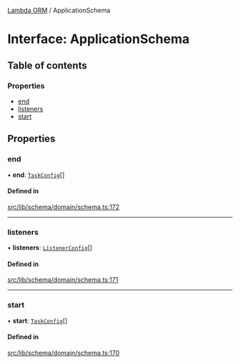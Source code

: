 [Lambda ORM](../README.md) / ApplicationSchema

# Interface: ApplicationSchema

## Table of contents

### Properties

- [end](ApplicationSchema.md#end)
- [listeners](ApplicationSchema.md#listeners)
- [start](ApplicationSchema.md#start)

## Properties

### end

• **end**: [`TaskConfig`](TaskConfig.md)[]

#### Defined in

[src/lib/schema/domain/schema.ts:172](https://github.com/FlavioLionelRita/lambdaorm/blob/e5a87832/src/lib/schema/domain/schema.ts#L172)

___

### listeners

• **listeners**: [`ListenerConfig`](ListenerConfig.md)[]

#### Defined in

[src/lib/schema/domain/schema.ts:171](https://github.com/FlavioLionelRita/lambdaorm/blob/e5a87832/src/lib/schema/domain/schema.ts#L171)

___

### start

• **start**: [`TaskConfig`](TaskConfig.md)[]

#### Defined in

[src/lib/schema/domain/schema.ts:170](https://github.com/FlavioLionelRita/lambdaorm/blob/e5a87832/src/lib/schema/domain/schema.ts#L170)
